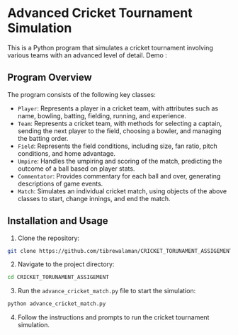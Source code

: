 # Advanced Cricket Tournament Simulation

This is a  Python program that simulates a cricket tournament involving various teams with an advanced level of detail.
Demo : 

## Program Overview

The program consists of the following key classes:

- `Player`: Represents a player in a cricket team, with attributes such as name, bowling, batting, fielding, running, and experience.
- `Team`: Represents a cricket team, with methods for selecting a captain, sending the next player to the field, choosing a bowler, and managing the batting order.
- `Field`: Represents the field conditions, including size, fan ratio, pitch conditions, and home advantage.
- `Umpire`: Handles the umpiring and scoring of the match, predicting the outcome of a ball based on player stats.
- `Commentator`: Provides commentary for each ball and over, generating descriptions of game events.
- `Match`: Simulates an individual cricket match, using objects of the above classes to start, change innings, and end the match.



## Installation and Usage

1. Clone the repository:
```bash
git clone https://github.com/tibrewalaman/CRICKET_TORUNAMENT_ASSIGEMENT
```

2. Navigate to the project directory:
```bash
cd CRICKET_TORUNAMENT_ASSIGEMENT
```

3. Run the `advance_cricket_match.py` file to start the simulation:
```bash
python advance_cricket_match.py
```

4. Follow the instructions and prompts to run the cricket tournament simulation.
